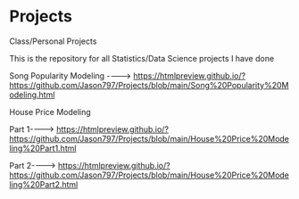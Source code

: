 # Projects
Class/Personal Projects

This is the repository for all Statistics/Data Science projects I have done

Song Popularity Modeling ----> https://htmlpreview.github.io/?https://github.com/Jason797/Projects/blob/main/Song%20Popularity%20Modeling.html

House Price Modeling 

Part 1----> https://htmlpreview.github.io/?https://github.com/Jason797/Projects/blob/main/House%20Price%20Modeling%20Part1.html

Part 2----> https://htmlpreview.github.io/?https://github.com/Jason797/Projects/blob/main/House%20Price%20Modeling%20Part2.html
                     
                     
                     
                     
